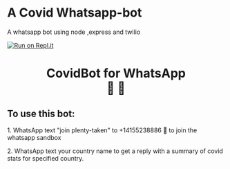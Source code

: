 # A Covid Whatsapp-bot
A whatsapp bot using node ,express and twilio 

[![Run on Repl.it](https://repl.it/badge/github/Mulubwa17/Whatsapp-bot)](https://repl.it/github/Mulubwa17/Whatsapp-bot)


 <h1 style="text-align:center">
        CovidBot <span class="text-grey">for WhatsApp</span> <br>🤖  💬
      </h1>
      <h2> To use this bot:</h2>
      <p> 1. WhatsApp text "join plenty-taken" to <span class="text-grey">+14155238886 🤖</span> to join the whatsapp sandbox</p>
      <p> 2. WhatsApp text your country name to get a reply with a summary of covid stats for specified country.
      </p>    


